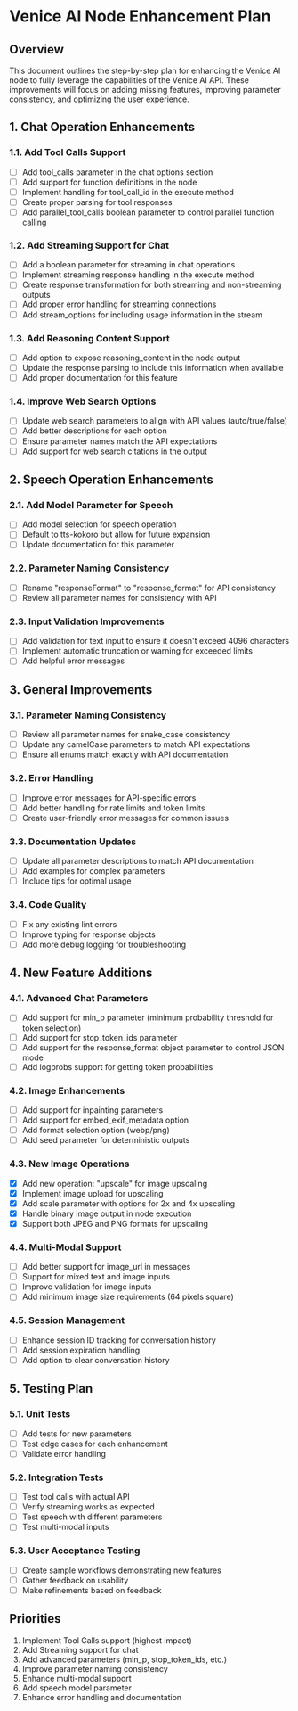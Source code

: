 # Venice AI Node Enhancement Plan

## Overview
This document outlines the step-by-step plan for enhancing the Venice AI node to fully leverage the capabilities of the Venice AI API. These improvements will focus on adding missing features, improving parameter consistency, and optimizing the user experience.

## 1. Chat Operation Enhancements

### 1.1. Add Tool Calls Support
- [ ] Add tool_calls parameter in the chat options section
- [ ] Add support for function definitions in the node
- [ ] Implement handling for tool_call_id in the execute method
- [ ] Create proper parsing for tool responses
- [ ] Add parallel_tool_calls boolean parameter to control parallel function calling

### 1.2. Add Streaming Support for Chat
- [ ] Add a boolean parameter for streaming in chat operations
- [ ] Implement streaming response handling in the execute method
- [ ] Create response transformation for both streaming and non-streaming outputs
- [ ] Add proper error handling for streaming connections
- [ ] Add stream_options for including usage information in the stream

### 1.3. Add Reasoning Content Support
- [ ] Add option to expose reasoning_content in the node output
- [ ] Update the response parsing to include this information when available
- [ ] Add proper documentation for this feature

### 1.4. Improve Web Search Options
- [ ] Update web search parameters to align with API values (auto/true/false)
- [ ] Add better descriptions for each option
- [ ] Ensure parameter names match the API expectations
- [ ] Add support for web search citations in the output

## 2. Speech Operation Enhancements

### 2.1. Add Model Parameter for Speech
- [ ] Add model selection for speech operation
- [ ] Default to tts-kokoro but allow for future expansion
- [ ] Update documentation for this parameter

### 2.2. Parameter Naming Consistency
- [ ] Rename "responseFormat" to "response_format" for API consistency
- [ ] Review all parameter names for consistency with API

### 2.3. Input Validation Improvements
- [ ] Add validation for text input to ensure it doesn't exceed 4096 characters
- [ ] Implement automatic truncation or warning for exceeded limits
- [ ] Add helpful error messages

## 3. General Improvements

### 3.1. Parameter Naming Consistency
- [ ] Review all parameter names for snake_case consistency
- [ ] Update any camelCase parameters to match API expectations
- [ ] Ensure all enums match exactly with API documentation

### 3.2. Error Handling
- [ ] Improve error messages for API-specific errors
- [ ] Add better handling for rate limits and token limits
- [ ] Create user-friendly error messages for common issues

### 3.3. Documentation Updates
- [ ] Update all parameter descriptions to match API documentation
- [ ] Add examples for complex parameters
- [ ] Include tips for optimal usage

### 3.4. Code Quality
- [ ] Fix any existing lint errors
- [ ] Improve typing for response objects
- [ ] Add more debug logging for troubleshooting

## 4. New Feature Additions

### 4.1. Advanced Chat Parameters
- [ ] Add support for min_p parameter (minimum probability threshold for token selection)
- [ ] Add support for stop_token_ids parameter
- [ ] Add support for the response_format object parameter to control JSON mode
- [ ] Add logprobs support for getting token probabilities

### 4.2. Image Enhancements
- [ ] Add support for inpainting parameters
- [ ] Add support for embed_exif_metadata option
- [ ] Add format selection option (webp/png)
- [ ] Add seed parameter for deterministic outputs

### 4.3. New Image Operations
- [x] Add new operation: "upscale" for image upscaling
- [x] Implement image upload for upscaling
- [x] Add scale parameter with options for 2x and 4x upscaling
- [x] Handle binary image output in node execution
- [x] Support both JPEG and PNG formats for upscaling

### 4.4. Multi-Modal Support
- [ ] Add better support for image_url in messages
- [ ] Support for mixed text and image inputs
- [ ] Improve validation for image inputs
- [ ] Add minimum image size requirements (64 pixels square)

### 4.5. Session Management
- [ ] Enhance session ID tracking for conversation history
- [ ] Add session expiration handling
- [ ] Add option to clear conversation history

## 5. Testing Plan

### 5.1. Unit Tests
- [ ] Add tests for new parameters
- [ ] Test edge cases for each enhancement
- [ ] Validate error handling

### 5.2. Integration Tests
- [ ] Test tool calls with actual API
- [ ] Verify streaming works as expected
- [ ] Test speech with different parameters
- [ ] Test multi-modal inputs

### 5.3. User Acceptance Testing
- [ ] Create sample workflows demonstrating new features
- [ ] Gather feedback on usability
- [ ] Make refinements based on feedback

## Priorities
1. Implement Tool Calls support (highest impact)
2. Add Streaming support for chat
3. Add advanced parameters (min_p, stop_token_ids, etc.)
4. Improve parameter naming consistency
5. Enhance multi-modal support
6. Add speech model parameter
7. Enhance error handling and documentation
